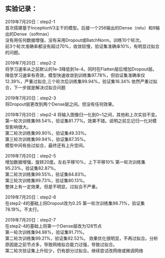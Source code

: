 ## 实验记录：
2019年7月20日：step2-1  
首次搭建基于InceptionV3主干的模型。后接一个256输出的Dense（relu）和9输出的Dense（softmax）  
没有用任何数据增强，没有采用Dropout或BatchNorm。训练10个轮次。  
前3个轮次准确率都没有超过70%，收敛较慢，验证集准确率10%，有明显过拟合的问题。  

2019年7月20日：step2-2  
将学习速率从之前默认的1e-3降低到1e-4。同时在Flatten层后增加Dropout层。
降低学习速率有奇效，模型快速收敛到训练集97.78%，但验证集准确率仅12.39%，严重过拟合,三个轮次后训练集99.94%，验证集16.34%
依然严重过拟合，下一步就是解决过拟合问题  

2019年7月20日：step2-3  
将Dropout层更改到两个Dense层之间。但没有任何效果。

2019年7月20日：step2-4
将输入图像归一化到0~1之间，其他和上次实验不变。  
第一轮次训练集98.54%，验证集81.77%。效果不错。说明之前忘记归一化对模型影响很大。  
第二轮次训练集99.90%，验证集49.33%。  
第三轮次训练集99.94%，验证集87.35%。  
模型中间有些过拟合，最终还有上升空间。

2019年7月20日：step2-5  
增加数据增强，旋转20度。左右平移10%，上下平移10%
第一轮次训练集95.23%，验证集82.87%。  
第二轮次训练集99.55%，验证集84.83%。  
第三轮次训练集99.73%，验证集80.13%。  
整体上有一定效果，但是不明显，过拟合不严重。

2019年7月20日：step2-6  
在step2-4的基础上将Dropout改为0.25
第一轮次训练集98.71%，验证集78.19%。不太行。 

2019年7月20日：step2-7  
在step2-4的基础上将第一个Dense层改为128节点  
第一轮次训练集94.98%，验证集91.71%。  
第二轮次训练集99.21%，验证集92.52%。 
效果优化很明显，不再过拟合。分析原因是之前节点多，导致网络拟合能力过强，导致过拟合。  
第二轮次验证集上升较少，仍有部分过拟合。继续尝试改网络或微调网络




